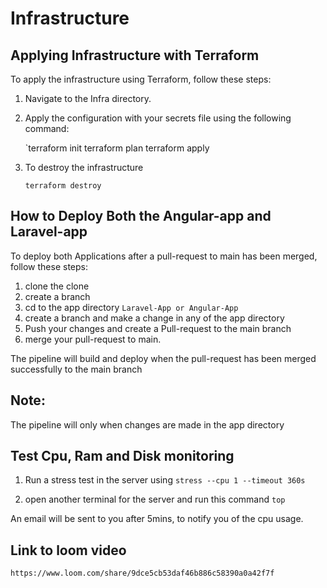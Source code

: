 # Infrastructure

## Applying Infrastructure with Terraform

To apply the infrastructure using Terraform, follow these steps:

1. Navigate to the Infra directory.

2. Apply the configuration with your secrets file using the following command:

   `terraform init
   terraform plan 
   terraform apply

3. To destroy the infrastructure
   ```shell
   terraform destroy 

## How to Deploy Both the Angular-app and Laravel-app

To deploy both Applications after a pull-request to main has been merged, follow these steps:

1. clone the clone 
2. create a branch
3. cd to the app directory `Laravel-App or Angular-App`
4. create a branch and make a change in any of the app directory
5. Push your changes and create a Pull-request to the main branch
6. merge your pull-request to main.

The pipeline will build and deploy when the pull-request has been merged successfully to the main branch

## Note:
The pipeline will only when changes are made in the app directory

## Test Cpu, Ram and Disk monitoring
1. Run a stress test in the server using 
    `stress --cpu 1 --timeout 360s`

2. open another terminal for the server and run this command 
       `top`

An email will be sent to you after 5mins, to notify you of the cpu usage.

## Link to loom video

`https://www.loom.com/share/9dce5cb53daf46b886c58390a0a42f7f`

